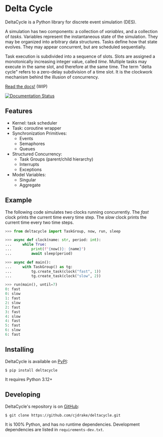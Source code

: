 # Delta Cycle

DeltaCycle is a Python library for discrete event simulation (DES).

A simulation has two components: a collection of *variables*,
and a collection of *tasks*.
Variables represent the instantaneous state of the simulation.
They may be organized into arbitrary data structures.
Tasks define how that state evolves.
They may appear concurrent, but are scheduled sequentially.

Task execution is subdivided into a sequence of slots.
Slots are assigned a monotonically increasing integer value, called *time*.
Multiple tasks may execute in the same slot, and therefore at the same time.
The term "delta cycle" refers to a zero-delay subdivision of a time slot.
It is the clockwork mechanism behind the illusion of concurrency.

[Read the docs!](https://deltacycle.rtfd.org) (WIP)

[![Documentation Status](https://readthedocs.org/projects/deltacycle/badge/?version=latest)](https://deltacycle.readthedocs.io/en/latest/?badge=latest)

## Features

* Kernel: task scheduler
* Task: coroutine wrapper
* Synchronization Primitives:
    * Events
    * Semaphores
    * Queues
* Structured Concurrency:
    * Task Groups (parent/child hierarchy)
    * Interrupts
    * Exceptions
* Model Variables:
    * Singular
    * Aggregate

## Example

The following code simulates two clocks running concurrently.
The *fast* clock prints the current time every time step.
The *slow* clock prints the current time every two time steps.

```python
>>> from deltacycle import TaskGroup, now, run, sleep

>>> async def clock(name: str, period: int):
...     while True:
...         print(f"{now()}: {name}")
...         await sleep(period)

>>> async def main():
...     with TaskGroup() as tg:
...         tg.create_task(clock("fast", 1))
...         tg.create_task(clock("slow", 2))

>>> run(main(), until=7)
0: fast
0: slow
1: fast
2: slow
2: fast
3: fast
4: slow
4: fast
5: fast
6: slow
6: fast
```

## Installing

DeltaCycle is available on [PyPI](https://pypi.org):

    $ pip install deltacycle

It requires Python 3.12+

## Developing

DeltaCycle's repository is on [GitHub](https://github.com):

    $ git clone https://github.com/cjdrake/deltacycle.git

It is 100% Python, and has no runtime dependencies.
Development dependencies are listed in `requirements-dev.txt`.
